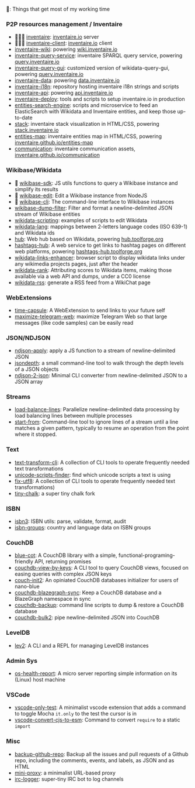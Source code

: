 🌟: Things that get most of my working time

### P2P resources management / Inventaire
* 🌟🌟🌟 [inventaire](https://github.com/inventaire/inventaire): [inventaire.io](https://inventaire.io) server
* 🌟🌟🌟 [inventaire-client](https://github.com/inventaire/inventaire-client): [inventaire.io](https://inventaire.io) client
* [inventaire-wiki](https://github.com/inventaire/inventaire-wiki): powering [wiki.inventaire.io](https://wiki.inventaire.io)
* [inventaire-query-service](https://github.com/inventaire/inventaire-query-service): inventaire SPARQL query service, powering [query.inventaire.io](https://query.inventaire.io)
* [inventaire-query-gui](https://github.com/inventaire/inventaire-query-gui): customized version of wikidata-query-gui, powering [query.inventaire.io](https://query.inventaire.io)
* [inventaire-data](https://github.com/inventaire/inventaire-data): powering [data.inventaire.io](https://data.inventaire.io)
* [inventaire-i18n](https://github.com/inventaire/inventaire-i18n): repository hosting inventaire i18n strings and scripts
* [inventaire-api](https://github.com/inventaire/inventaire-api): powering [api.inventaire.io](https://api.inventaire.io)
* [inventaire-deploy](https://github.com/inventaire/inventaire-deploy): tools and scripts to setup inventaire.io in production
* [entities-search-engine](https://github.com/inventaire/entities-search-engine): scripts and microservice to feed an ElasticSearch with Wikidata and Inventaire entities, and keep those up-to-date
* [stack](https://github.com/inventaire/stack): inventaire stack visualization in HTML/CSS, powering [stack.inventaire.io](https://stack.inventaire.io)
* [entities-map](https://github.com/inventaire/entities-map): inventaire entities map in HTML/CSS, powering [inventaire.github.io/entities-map](https://inventaire.github.io/entities-map)
* [communication](https://github.com/inventaire/communication): inventaire communication assets, [inventaire.github.io/communication](https://inventaire.github.io/communication)

### Wikibase/Wikidata
* 🌟 [wikibase-sdk](https://www.npmjs.com/package/wikibase-sdk): JS utils functions to query a Wikibase instance and simplify its results
* 🌟 [wikibase-edit](https://github.com/maxlath/wikibase-edit): Edit a Wikibase instance from NodeJS
* 🌟 [wikibase-cli](https://github.com/maxlath/wikibase-cli): The command-line interface to Wikibase instances
* [wikibase-dump-filter](https://npmjs.com/package/wikibase-dump-filter): Filter and format a newline-delimited JSON stream of Wikibase entities
* [wikidata-scripting](https://github.com/maxlath/wikidata-scripting): examples of scripts to edit Wikidata
* [wikidata-lang](https://github.com/maxlath/wikichat-lang): mappings between 2-letters language codes (ISO 639-1) and Wikidata ids
* [hub](https://github.com/maxlath/hub): Web hub based on Wikidata, powering [hub.toolforge.org](https://hub.toolforge.org)
* [hashtags-hub](https://github.com/maxlath/hashtags-hub): A web service to get links to hashtag pages on different web platforms, powering [hashtags-hub.toolforge.org](https://hashtags-hub.toolforge.org)
* [wikidata-links-enhancer](https://github.com/maxlath/wikidata-links-enhancer): browser script to display wikidata links under any wikimedia projects pages, just after the header
* [wikidata-rank](https://github.com/maxlath/wikidata-rank): Attributing scores to Wikidata items, making those available via a web API and dumps, under a CC0 license
* [wikidata-rss](https://github.com/maxlath/wikichat-rss): generate a RSS feed from a WikiChat page

### WebExtensions
* [time-capsule](https://github.com/maxlath/time-capsule): A WebExtension to send links to your future self
* [maximize-telegram-web](https://github.com/maxlath/maximize-telegram-web): maximize Telegram Web so that large messages (like code samples) can be easily read

### JSON/NDJSON
* [ndjson-apply](https://github.com/maxlath/ndjson-apply): apply a JS function to a stream of newline-delimited JSON
* [jsondepth](https://github.com/maxlath/jsondepth): a small command-line tool to walk through the depth levels of a JSON objects
* [ndjson-2-json](https://github.com/maxlath/ndjson-2-json): Minimal CLI converter from newline-delimited JSON to a JSON array

### Streams
* [load-balance-lines](https://www.npmjs.com/package/load-balance-lines): Parallelize newline-delimited data processing by load balancing lines between multiple processes
* [start-from](https://www.npmjs.com/package/start-from): Command-line tool to ignore lines of a stream until a line matches a given pattern, typically to resume an operation from the point where it stopped.

### Text
* [text-transform-cli](https://github.com/maxlath/text-transform-cli): A collection of CLI tools to operate frequently needed text transformations
* [unicode-scripts-finder](https://github.com/maxlath/unicode-scripts-finder): find which unicode scripts a text is using
* [fix-utf8](https://github.com/maxlath/fix-utf8): A collection of CLI tools to operate frequently needed text transformations)
* [tiny-chalk](https://github.com/maxlath/tiny-chalk): a super tiny chalk fork

### ISBN
* [isbn3](https://github.com/inventaire/isbn3): ISBN utils: parse, validate, format, audit
* [isbn-groups](https://github.com/inventaire/isbn-groups): country and language data on ISBN groups

### CouchDB
* [blue-cot](https://github.com/maxlath/blue-cot): A CouchDB library with a simple, functional-programing-friendly API, returning promises
* [couchdb-view-by-keys](https://github.com/maxlath/couchdb-view-by-keys): A CLI tool to query CouchDB views, focused on easing queries with complex JSON keys
* [couch-init2](https://github.com/maxlath/https://github.com/maxlath/couch-init2): An opiniated CouchDB databases initializer for users of nano-blue
* [couchdb-blazegraph-sync](https://github.com/maxlath/couchdb-blazegraph-sync): Keep a CouchDB database and a BlazeGraph namespace in sync
* [couchdb-backup](https://github.com/maxlath/couchdb-backup): command line scripts to dump & restore a CouchDB database
* [couchdb-bulk2](https://github.com/maxlath/couchdb-bulk2): pipe newline-delimited JSON into CouchDB

### LevelDB
* [lev2](https://github.com/maxlath/lev2): A CLI and a REPL for managing LevelDB instances

### Admin Sys
* [os-health-report](https://github.com/maxlath/os-health-report): A micro server reporting simple information on its (Linux) host machine

### VSCode
* [vscode-only-test](https://github.com/maxlath/vscode-only-test): A minimalist vscode extension that adds a command to toggle Mocha `it.only` to the test the cursor is in
* [vscode-convert-cjs-to-esm](https://github.com/maxlath/vscode-convert-cjs-to-esm): Command to convert `require` to a static `import`

### Misc
* [backup-github-repo](https://github.com/maxlath/backup-github-repo): Backup all the issues and pull requests of a Github repo, including the comments, events, and labels, as JSON and as HTML
* [mini-proxy](https://github.com/maxlath/mini-proxy): a minimalist URL-based proxy
* [irc-logger](https://github.com/maxlath/irc-logger): super-tiny IRC bot to log channels

